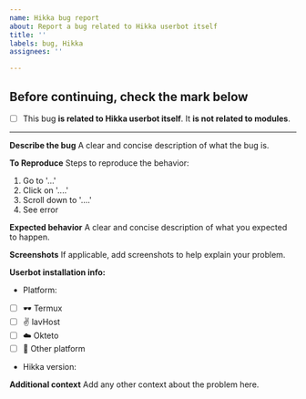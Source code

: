 ```yaml
---
name: Hikka bug report
about: Report a bug related to Hikka userbot itself
title: ''
labels: bug, Hikka
assignees: ''

---
```


## Before continuing, check the mark below
- [ ] This bug **is related to Hikka userbot itself**. It **is not related to modules**.
---
**Describe the bug**
A clear and concise description of what the bug is.

**To Reproduce**
Steps to reproduce the behavior:
1. Go to '...'
2. Click on '....'
3. Scroll down to '....'
4. See error

**Expected behavior**
A clear and concise description of what you expected to happen.

**Screenshots**
If applicable, add screenshots to help explain your problem.

**Userbot installation info:**
 - Platform:
- [ ] 🕶️ Termux
- [ ] ✌️ lavHost
- [ ] ☁️ Okteto
- [ ] 🌺 Other platform

- Hikka version: 

**Additional context**
Add any other context about the problem here.
